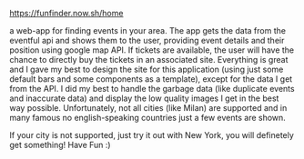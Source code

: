 https://funfinder.now.sh/home


a web-app for finding events in your area. The app gets the data from the eventful api and shows them to the user, providing event details and their position using google map API. 
If tickets are available, the user will have the chance to directly buy the tickets in an associated site.
Everything is great and I gave my best to design the site for this application (using just some default bars and some components as a template), except for the data I get from the API. I did my best to handle the garbage data (like duplicate events and inaccurate data) and display the low quality images I get in the best way possible.
Unfortunately, not all cities (like Milan) are supported and in many famous no english-speaking countries just a few events are shown. 

If your city is not supported, just try it out with New York, you will definetely get something!
Have Fun :)

